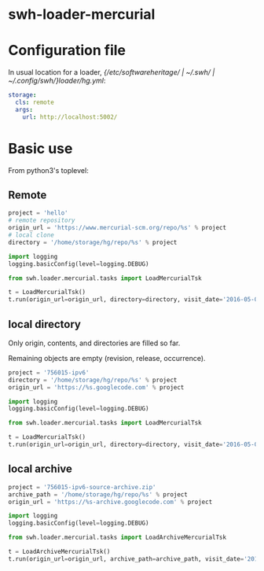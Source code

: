 swh-loader-mercurial
=========================

# Configuration file

In usual location for a loader, *{/etc/softwareheritage/ | ~/.swh/ |
~/.config/swh/}loader/hg.yml*:

``` YAML
storage:
  cls: remote
  args:
    url: http://localhost:5002/
```

# Basic use

From python3's toplevel:

## Remote

``` Python
project = 'hello'
# remote repository
origin_url = 'https://www.mercurial-scm.org/repo/%s' % project
# local clone
directory = '/home/storage/hg/repo/%s' % project

import logging
logging.basicConfig(level=logging.DEBUG)

from swh.loader.mercurial.tasks import LoadMercurialTsk

t = LoadMercurialTsk()
t.run(origin_url=origin_url, directory=directory, visit_date='2016-05-03T15:16:32+00:00')
```

## local directory

Only origin, contents, and directories are filled so far.

Remaining objects are empty (revision, release, occurrence).

``` Python
project = '756015-ipv6'
directory = '/home/storage/hg/repo/%s' % project
origin_url = 'https://%s.googlecode.com' % project

import logging
logging.basicConfig(level=logging.DEBUG)

from swh.loader.mercurial.tasks import LoadMercurialTsk

t = LoadMercurialTsk()
t.run(origin_url=origin_url, directory=directory, visit_date='2016-05-03T15:16:32+00:00')
```

## local archive

``` Python
project = '756015-ipv6-source-archive.zip'
archive_path = '/home/storage/hg/repo/%s' % project
origin_url = 'https://%s-archive.googlecode.com' % project

import logging
logging.basicConfig(level=logging.DEBUG)

from swh.loader.mercurial.tasks import LoadArchiveMercurialTsk

t = LoadArchiveMercurialTsk()
t.run(origin_url=origin_url, archive_path=archive_path, visit_date='2016-05-03T15:16:32+00:00')
```
